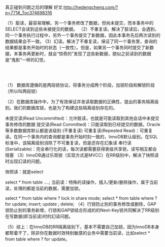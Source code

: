 真正碰到问题之后的理解
好文:http://hedengcheng.com/?p=771#_Toc374698316


（1）脏读，最容易理解。另一个事务修改了数据，但尚未提交，而本事务中的SELECT会读到这些未被提交的数据。
（2）不重复读。解决了脏读后，会遇到，同一个事务执行过程中，另外一个事务提交了新数据，因此本事务先后两次读到的数据结果会不一致。 
(3）幻读。解决了不重复读，保证了同一个事务里，查询的结果都是事务开始时的状态（一致性）。但是，如果另一个事务同时提交了新数据，本事务再更新时，就会“惊奇的”发现了这些新数据，貌似之前读到的数据是“鬼影”一样的幻觉。

<br>
<br>




（1） 数据库遵循的是两段锁协议，将事务分成两个阶段，加锁阶段和解锁阶段（所以叫两段锁）

（2）在数据库操作中，为了有效保证并发读取数据的正确性，提出的事务隔离级别。我们的数据库锁，也是为了构建这些隔离级别存在的。

未提交读(Read Uncommitted)：允许脏读，也就是可能读取到其他会话中未提交事务修改的数据
提交读(Read Committed)：只能读取到已经提交的数据。Oracle等多数数据库默认都是该级别 (不重复读)
可重复读(Repeated Read)：可重复读。在同一个事务内的查询都是事务开始时刻一致的，InnoDB默认级别。在SQL标准中，该隔离级别消除了不可重复读，但是还存在幻象读
串行读(Serializable)：完全串行化的读，每次读都需要获得表级共享锁，读写相互都会阻塞
（3）InnoDB通过乐观锁（实现方式是MVCC）在RR级别中，解决了快照读时出现幻读的问题。

快照读：就是select

select * from table ....;
当前读：特殊的读操作，插入/更新/删除操作，属于当前读，处理的都是当前的数据，需要加锁。

select * from table where ? lock in share mode;
select * from table where ? for update;
insert;
update ;
delete;
（4）行锁防止别的事务修改或删除，GAP锁防止别的事务新增，行锁和GAP锁结合形成的的Next-Key锁共同解决了RR级别在写数据(即当前读)时的幻读问题。

（5）综上：在InnoDB的RR隔离级别下，基本不需要自己加锁，因为InnoDB本身都帮着干了，除非你在数据时效特别敏感的业务中需要当前读，比如select * from table where ? for update。